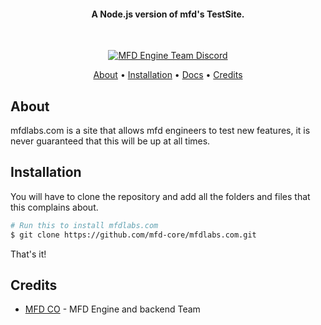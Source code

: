 <h4 align="center">A Node.js version of mfd's TestSite.</h4>
<br>
<p align="center">
    <a href="https://discord.gg/afahYa5VvX"><img src="https://img.shields.io/badge/Discord-MFD%20Engine%20Team%20Chat-blue.svg?style=flat-square" alt="MFD Engine Team Discord"/></a>
</p>
<p align="center">
  <a href="#about">About</a> •
  <a href="#installation">Installation</a> •
  <a href="#documentation">Docs</a> •
  <a href="#credits">Credits</a>
</p>

## About

mfdlabs.com is a site that allows mfd engineers to test new features, it is never guaranteed that this will be up at all times.

## Installation

You will have to clone the repository and add all the folders and files that this complains about.

```bash
# Run this to install mfdlabs.com 
$ git clone https://github.com/mfd-core/mfdlabs.com.git
```

That's it!


## Credits

-   [MFD CO](https://github.com/mfd-core) - MFD Engine and backend Team